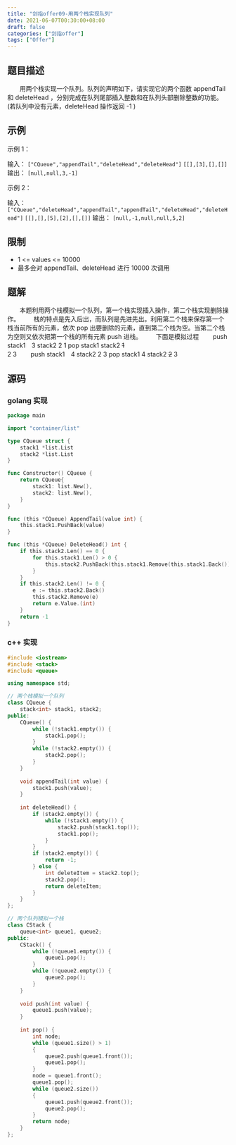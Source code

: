 ```yaml
---
title: "剑指offer09-用两个栈实现队列"
date: 2021-06-07T00:30:00+08:00
draft: false
categories: ["剑指offer"]
tags: ["Offer"]
---
```


## 题目描述

　　用两个栈实现一个队列。队列的声明如下，请实现它的两个函数 appendTail 和 deleteHead ，分别完成在队列尾部插入整数和在队列头部删除整数的功能。(若队列中没有元素，deleteHead 操作返回 -1 )

## 示例

示例 1：

输入：
`["CQueue","appendTail","deleteHead","deleteHead"]`
`[[],[3],[],[]]`
输出：
`[null,null,3,-1]`

示例 2：

输入：
`["CQueue","deleteHead","appendTail","appendTail","deleteHead","deleteHead"]`
`[[],[],[5],[2],[],[]]`
输出：
`[null,-1,null,null,5,2]`

## 限制

- 1 <= values <= 10000
- 最多会对 appendTail、deleteHead 进行 10000 次调用

## 题解

　　本题利用两个栈模拟一个队列，第一个栈实现插入操作，第二个栈实现删除操作。
　　栈的特点是先入后出，而队列是先进先出。利用第二个栈来保存第一个栈当前所有的元素，依次 pop 出要删除的元素，直到第二个栈为空。当第二个栈为空则又依次把第一个栈的所有元素 push 进栈。
　　下面是模拟过程
　　push stack1　3   stack2
                2
                1
   pop  stack1      stack2  ~~1~~
　　　　　　　　　　　　　　　　　　2
                              3
　　push stack1　4   stack2    2
                              3
   pop  stack1  4   stack2  ~~2~~
                              3

## 源码

### golang 实现

```go
package main

import "container/list"

type CQueue struct {
	stack1 *list.List
	stack2 *list.List
}

func Constructor() CQueue {
	return CQueue{
		stack1: list.New(),
		stack2: list.New(),
	}
}

func (this *CQueue) AppendTail(value int) {
	this.stack1.PushBack(value)
}

func (this *CQueue) DeleteHead() int {
	if this.stack2.Len() == 0 {
		for this.stack1.Len() > 0 {
			this.stack2.PushBack(this.stack1.Remove(this.stack1.Back()))
		}
	}
	if this.stack2.Len() != 0 {
		e := this.stack2.Back()
		this.stack2.Remove(e)
		return e.Value.(int)
	}
	return -1
}
```

### c++ 实现

```c++
#include <iostream>
#include <stack>
#include <queue>

using namespace std;

// 两个栈模拟一个队列
class CQueue {
    stack<int> stack1, stack2;
public:
    CQueue() {
        while (!stack1.empty()) {
            stack1.pop();
        }
        while (!stack2.empty()) {
            stack2.pop();
        }
    }
    
    void appendTail(int value) {
        stack1.push(value);
    }
    
    int deleteHead() {
        if (stack2.empty()) {
            while (!stack1.empty()) {
                stack2.push(stack1.top());
                stack1.pop();
            }
        } 
        if (stack2.empty()) {
            return -1;
        } else {
            int deleteItem = stack2.top();
            stack2.pop();
            return deleteItem;
        }
    }
};

// 两个队列模拟一个栈
class CStack {
    queue<int> queue1, queue2;
public:
    CStack() {
        while (!queue1.empty()) {
            queue1.pop();
        }
        while (!queue2.empty()) {
            queue2.pop();
        }
    }
    
    void push(int value) {
        queue1.push(value);
    }
    
    int pop() {
        int node;
        while (queue1.size() > 1)
        {
            queue2.push(queue1.front());
            queue1.pop();
        }
        node = queue1.front();
        queue1.pop();
        while (queue2.size())
        {
            queue1.push(queue2.front());
            queue2.pop();
        }
        return node;
    }
};
```
